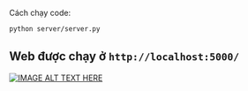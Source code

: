 Cách chạy code:
``` bash
python server/server.py
```
Web được chạy ở `http://localhost:5000/`
---
[![IMAGE ALT TEXT HERE](https://img.youtube.com/vi/4skx2k6eSAk/1.jpg)](https://www.youtube.com/watch?v=4skx2k6eSAk)




